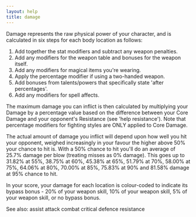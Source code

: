 ```yaml
---
layout: help
title: damage
---
```


Damage represents the raw physical power of your character, and is calculated 
in six steps for each body location as follows:

1) Add together the stat modifiers and subtract any weapon penalties.
2) Add any modifiers for the weapon table and bonuses for the weapon itself.
3) Add any modifiers for magical items you're wearing.
4) Apply the percentage modifier if using a two-handed weapon.
5) Add bonuses from talents/powers that specifically state 'after percentages'.
6) Add any modifiers for spell affects.

The maximum damage you can inflict is then calculated by multiplying your 
Damage by a percentage value based on the difference between your Core Damage 
and your opponent's Resistance (see 'help resistance').  Note that percentage 
modifiers for fighting styles are ONLY applied to Core Damage.

The actual amount of damage you inflict will depend upon how well you hit your 
opponent, weighed increasingly in your favour the higher above 50% your chance 
to hit is.  With a 50% chance to hit you'll do an average of 25.7% damage per 
blow (treating misses as 0% damage).  This goes up to 31.82% at 55%, 38.75% at 
60%, 45.38% at 65%, 51.79% at 70%, 58.00% at 75%, 64.06% at 80%, 70.00% at 85%,
75.83% at 90% and 81.58% damage at 95% chance to hit.

In your score, your damage for each location is colour-coded to indicate its
bypass bonus - 20% of your weapon skill, 10% of your weapon skill, 5% of 
your weapon skill, or no bypass bonus.

See also: assist attack combat critical defence resistance
